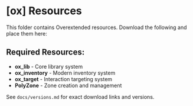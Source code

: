 # [ox] Resources

This folder contains Overextended resources. Download the following and place them here:

## Required Resources:
- **ox_lib** - Core library system
- **ox_inventory** - Modern inventory system  
- **ox_target** - Interaction targeting system
- **PolyZone** - Zone creation and management

See `docs/versions.md` for exact download links and versions.







